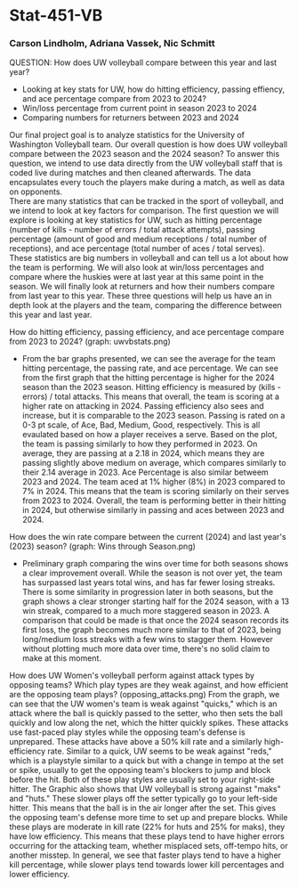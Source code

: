 # Stat-451-VB
### Carson Lindholm, Adriana Vassek, Nic Schmitt

QUESTION:
How does UW volleyball compare between this year and last year?
- Looking at key stats for UW, how do hitting efficiency, passing effiency, and ace percentage compare from 2023 to 2024?
- Win/loss percentage from current point in season 2023 to 2024
- Comparing numbers for returners between 2023 and 2024

Our final project goal is to analyze statistics for the University of Washington Volleyball team. 
Our overall question is how does UW volleyball compare between the 2023 season and the 2024 season? 
To answer this question, we intend to use data directly from the UW volleyball staff that is coded live during matches and then cleaned afterwards. The data encapsulates every touch the players make during a match, as well as data on opponents.  
There are many statistics that can be tracked in the sport of volleyball, and we intend to look at key factors for comparison. 
The first question we will explore is looking at key statistics for UW, such as hitting percentage (number of kills - number of errors / total attack attempts), passing percentage (amount of good and medium receptions / total number of receptions), and ace percentage (total number of aces / total serves). These statistics are big numbers in volleyball and can tell us a lot about how the team is performing. 
We will also look at win/loss percentages and compare where the huskies were at last year at this same point in the season. 
We will finally look at returners and how their numbers compare from last year to this year. 
These three questions will help us have an in depth look at the players and the team, comparing the difference between this year and last year. 

How do hitting efficiency, passing efficiency, and ace percentage compare from 2023 to 2024? (graph: uwvbstats.png)
- From the bar graphs presented, we can see the average for the team hitting percentage, the passing rate, and ace percentage. We can see from the first graph that the hitting percentage is higher for the 2024 season than the 2023 season. Hitting efficiency is measured by (kills - errors) / total attacks. This means that overall, the team is scoring at a higher rate on attacking in 2024. Passing efficiency also sees and increase, but it is comparable to the 2023 season. Passing is rated on a 0-3 pt scale, of Ace, Bad, Medium, Good, respectively. This is all evaulated based on how a player receives a serve. Based on the plot, the team is passing similarly to how they performed in 2023. On average, they are passing at a 2.18 in 2024, which means they are passing slightly above medium on average, which compares similarly to their 2.14 average in 2023. Ace Percentage is also similar betweem 2023 and 2024. The team aced at 1% higher (8%) in 2023 compared to 7% in 2024. This means that the team is scoring similarly on their serves from 2023 to 2024. Overall, the team is performing better in their hitting in 2024, but otherwise similarly in passing and aces between 2023 and 2024.

How does the win rate compare between the current (2024) and last year's (2023) season? (graph: Wins through Season.png)
- Preliminary graph comparing the wins over time for both seasons shows a clear improvement overall. While the season is not over yet, the team has surpassed last years total wins, and has far fewer losing streaks. There is some similarity in progression later in both seasons, but the graph shows a clear stronger starting half for the 2024 season, with a 13 win streak, compared to a much more staggered season in 2023. A comparison that could be made is that once the 2024 season records its first loss, the graph becomes much more similar to that of 2023, being long/medium loss streaks with a few wins to stagger them. However without plotting much more data over time, there's no solid claim to make at this moment.

How does UW Women's volleyball perform against attack types by opposing teams? Which play types are they weak against, and how efficient are the opposing team plays? (opposing_attacks.png)
From the graph, we can see that the UW women's team is weak against "quicks," which is an attack where the ball is quickly passed to the setter, who then sets the ball quickly and low along the net, which the hitter quickly spikes. These attacks use fast-paced play styles while the opposing team's defense is unprepared. These attacks have above a 50% kill rate and a similarly high-efficiency rate. Similar to a quick, UW seems to be weak against "reds," which is a playstyle similar to a quick but with a change in tempo at the set or spike, usually to get the opposing team's blockers to jump and block before the hit. Both of these play styles are usually set to your right-side hitter. The Graphic also shows that UW volleyball is strong against "maks" and "huts." These slower plays off the setter typically go to your left-side hitter. This means that the ball is in the air longer after the set. This gives the opposing team's defense more time to set up and prepare blocks. While these plays are moderate in kill rate (22% for huts and 25% for maks), they have low efficiency. This means that these plays tend to have higher errors occurring for the attacking team, whether misplaced sets, off-tempo hits, or another misstep. In general, we see that faster plays tend to have a higher kill percentage, while slower plays tend towards lower kill percentages and lower efficiency. 
